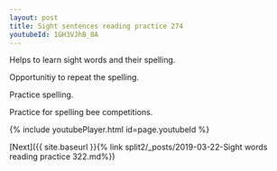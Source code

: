 ```yaml
---
layout: post
title: Sight sentences reading practice 274
youtubeId: 1GH3VJhB_8A
---
```

 
 
Helps to learn sight words and their spelling.

Opportunitiy to repeat the spelling. 

Practice spelling. 
 
Practice for spelling bee competitions. 
 
{% include youtubePlayer.html id=page.youtubeId %}
 
 

[Next]({{ site.baseurl }}{% link  split2/_posts/2019-03-22-Sight words reading practice 322.md%})
 
